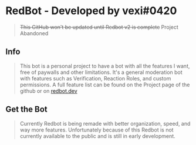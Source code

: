 # RedBot - Developed by vexi#0420

> ~~This GitHub won't be updated until Redbot v2 is complete~~ Project Abandoned

## Info

> This bot is a personal project to have a bot with all the features I want, free of paywalls and other limitations.
> It's a general moderation bot with features such as Verification, Reaction Roles, and custom permissions. A full feature list can be found on the Project page of the github or on [redbot.dev](https://redbot.dev/)


## Get the Bot

> Currently Redbot is being remade with better organization, speed, and way more features. Unfortunately because of this Redbot is not currently available to the public and is still in early development.

